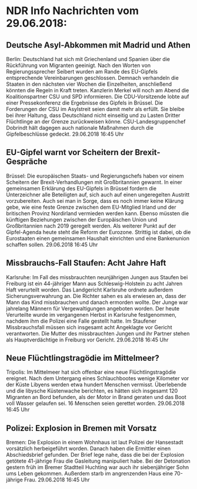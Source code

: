 # NDR Info Nachrichten vom 29.06.2018:


## Deutsche Asyl-Abkommen mit Madrid und Athen
Berlin: Deutschland hat sich mit Griechenland und Spanien über die Rückführung von Migranten geeinigt. Nach den Worten von Regierungssprecher Seibert wurden am Rande des EU-Gipfels entsprechende Vereinbarungen geschlossen. Demnach verhandeln die Staaten in den nächsten vier Wochen die Einzelheiten, anschließend könnten die Regeln in Kraft treten. Kanzlerin Merkel will noch am Abend die Koalitionspartner CSU und SPD informieren. Die CDU-Vorsitzende lobte auf einer Pressekonferenz die Ergebnisse des Gipfels in Brüssel. Die Forderungen der CSU im Asylstreit seien damit mehr als erfüllt. Sie bleibe bei ihrer Haltung, dass Deutschland nicht einseitig und zu Lasten Dritter Flüchtlinge an der Grenze zurückweisen könne. CSU-Landesgruppenchef Dobrindt hält dagegen auch nationale Maßnahmen durch die Gipfelbeschlüsse gedeckt. 29.06.2018 16:45 Uhr 

## EU-Gipfel warnt vor Scheitern der Brexit-Gespräche
Brüssel: Die europäischen Staats- und Regierungschefs haben vor einem Scheitern der Brexit-Verhandlungen mit Großbritannien gewarnt. In einer gemeinsamen Erklärung des EU-Gipfels in Brüssel fordern die Unterzeichner alle Beteiligten auf, sich auch auf einen ungeregelten Austritt vorzubereiten. Auch sei man in Sorge, dass es noch immer keine Klärung gebe, wie eine feste Grenze zwischen dem EU-Mitglied Irland und der britischen Provinz Nordirland vermieden werden kann. Ebenso müssten die künftigen Beziehungen zwischen der Europäischen Union und Großbritannien nach 2019 geregelt werden. Als weiterer Punkt auf der Gipfel-Agenda heute steht die Reform der Eurozone. Strittig ist dabei, ob die Eurostaaten einen gemeinsamen Haushalt einrichten und eine Bankenunion schaffen sollen. 29.06.2018 16:45 Uhr 

## Missbrauchs-Fall Staufen: Acht Jahre Haft
Karlsruhe: Im Fall des missbrauchten neunjährigen Jungen aus Staufen bei Freiburg ist ein 44-jähriger Mann aus Schleswig-Holstein zu acht Jahren Haft verurteilt worden. Das Landgericht Karlsruhe ordnete außerdem Sicherungsverwahrung an. Die Richter sahen es als erwiesen an, dass der Mann das Kind missbrauchen und danach ermorden wollte. Der Junge war jahrelang Männern für Vergewaltigungen angeboten worden. Der heute Verurteilte wurde im vergangenen Herbst in Karlsruhe festgenommen, nachdem ihm die Polizei eine Falle gestellt hatte. Im Staufener Missbrauchsfall müssen sich insgesamt acht Angeklagte vor Gericht verantworten. Die Mutter des missbrauchten Jungen und ihr Partner stehen als Hauptverdächtige in Freiburg vor Gericht. 29.06.2018 16:45 Uhr 

## Neue Flüchtlingstragödie im Mittelmeer?
Tripolis: Im Mittelmeer hat sich offenbar eine neue Flüchtlingstragödie ereignet. Nach dem Untergang eines Schlauchbootes wenige Kilometer vor der Küste Libyens werden etwa hundert Menschen vermisst. Überlebende und die libysche Küstenwache berichten, es hätten sich insgesamt 120 Migranten an Bord befunden, als der Motor in Brand geraten und das Boot voll Wasser gelaufen sei. 16 Menschen seien gerettet worden. 29.06.2018 16:45 Uhr 

## Polizei: Explosion in Bremen mit Vorsatz
Bremen:		Die Explosion in einem Wohnhaus ist laut Polizei der Hansestadt vorsätzlich herbeigeführt worden. Danach haben die Ermittler einen Abschiedsbrief gefunden. Der Brief lege nahe, dass die bei der Explosion getötete 41-jährige Frau die Gasleitung manipuliert habe. Bei der Detonation gestern früh im Bremer Stadtteil Huchting war auch ihr siebenjähriger Sohn ums Leben gekommen. Außerdem starb im angrenzenden Haus eine 70-jährige Frau. 29.06.2018 16:45 Uhr 
